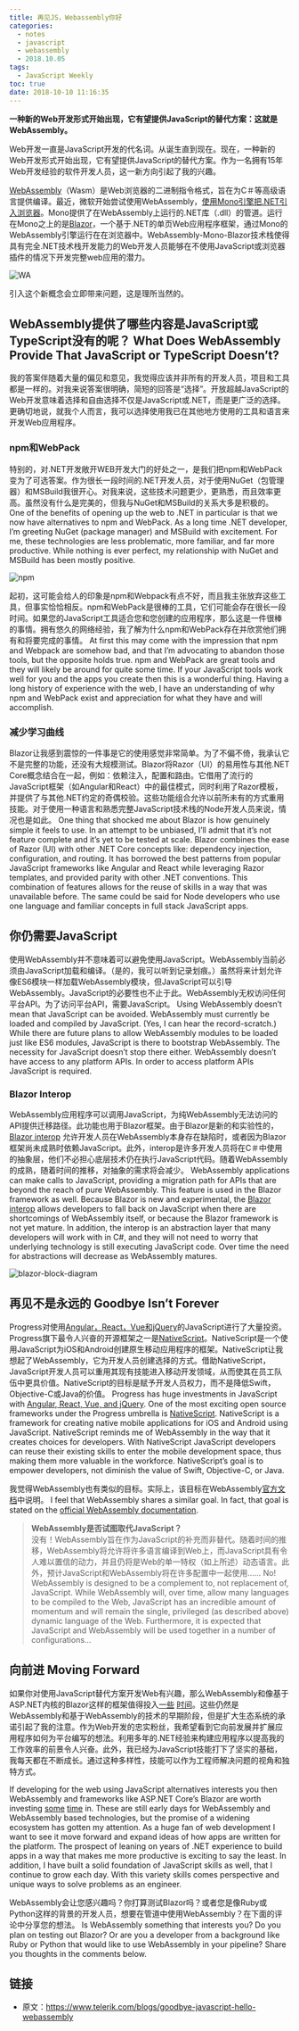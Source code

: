```yaml
---
title: 再见JS，Webassembly你好
categories:
  - notes
  - javascript
  - webassembly
  - 2018.10.05
tags:
  - JavaScript Weekly
toc: true
date: 2018-10-10 11:16:35
---
```


**一种新的Web开发形式开始出现，它有望提供JavaScript的替代方案：这就是WebAssembly。**

<!-- more -->

Web开发一直是JavaScript开发的代名词。从诞生直到现在。现在，一种新的Web开发形式开始出现，它有望提供JavaScript的替代方案。作为一名拥有15年Web开发经验的软件开发人员，这一新方向引起了我的兴趣。


[WebAssembly](https://webassembly.org/)（Wasm）是Web浏览器的二进制指令格式，旨在为C＃等高级语言提供编译。最近，微软开始尝试使用WebAssembly，[使用Mono引擎把.NET引入浏览器](https://www.mono-project.com/news/2017/08/09/hello-webassembly/)。Mono提供了在WebAssembly上运行的.NET库（.dll）的管道。运行在Mono之上的是[Blazor](https://blazor.net/)，一个基于.NET的单页Web应用程序框架，通过Mono的WebAssembly引擎运行在在浏览器中。WebAssembly-Mono-Blazor技术栈使得具有完全.NET技术栈开发能力的Web开发人员能够在不使用JavaScript或浏览器插件的情况下开发完整web应用的潜力。

![WA](/images/JS_Weekly/goodbye-javascript-hello-webassembly/wac593c40001584d1f973f7d6624e330b1.jpg)

引入这个新概念会立即带来问题，这是理所当然的。

WebAssembly提供了哪些内容是JavaScript或TypeScript没有的呢？
What Does WebAssembly Provide That JavaScript or TypeScript Doesn’t?
--------------------------------------------------------------------
我的答案伴随着大量的偏见和意见，我觉得应该并非所有的开发人员，项目和工具都是一样的。对我来说答案很明确，简短的回答是“选择”。开放超越JavaScript的Web开发意味着选择和自由选择不仅是JavaScript或.NET，而是更广泛的选择。更确切地说，就我个人而言，我可以选择使用我已在其他地方使用的工具和语言来开发Web应用程序。

### npm和WebPack

特别的，对.NET开发敞开WEB开发大门的好处之一，是我们把npm和WebPack变为了可选答案。作为很长一段时间的.NET开发人员，对于使用NuGet（包管理器）和MSBuild我很开心。对我来说，这些技术问题更少，更熟悉，而且效率更高。虽然没有什么是完美的，但我与NuGet和MSBuild的关系大多是积极的。
One of the benefits of opening up the web to .NET in particular is that we now have alternatives to npm and WebPack. As a long time .NET developer, I’m greeting NuGet (package manager) and MSBuild with excitement. For me, these technologies are less problematic, more familiar, and far more productive. While nothing is ever perfect, my relationship with NuGet and MSBuild has been mostly positive.  

![npm](/images/JS_Weekly/goodbye-javascript-hello-webassembly/npma2377ad1f06f41d0b6f70de939cd5e1c.png)

起初，这可能会给人的印象是npm和Webpack有点不好，而且我主张放弃这些工具，但事实恰恰相反。npm和WebPack是很棒的工具，它们可能会存在很长一段时间。如果您的JavaScript工具适合您和您创建的应用程序，那么这是一件很棒的事情。拥有悠久的网络经验，我了解为什么npm和WebPack存在并欣赏他们拥有和将要完成的事情。
At first this may come with the impression that npm and Webpack are somehow bad, and that I’m advocating to abandon those tools, but the opposite holds true. npm and WebPack are great tools and they will likely be around for quite some time. If your JavaScript tools work well for you and the apps you create then this is a wonderful thing. Having a long history of experience with the web, I have an understanding of why npm and WebPack exist and appreciation for what they have and will accomplish.


### 减少学习曲线

Blazor让我感到震惊的一件事是它的使用感觉非常简单。为了不偏不倚，我承认它不是完整的功能，还没有大规模测试。Blazor将Razor（UI）的易用性与其他.NET Core概念结合在一起，例如：依赖注入，配置和路由。它借用了流行的JavaScript框架（如Angular和React）中的最佳模式，同时利用了Razor模板，并提供了与其他.NET约定的奇偶校验。这些功能组合允许以前所未有的方式重用技能。对于使用一种语言和熟悉完整JavaScript技术栈的Node开发人员来说，情况也是如此。
One thing that shocked me about Blazor is how genuinely simple it feels to use. In an attempt to be unbiased, I’ll admit that it’s not feature complete and it’s yet to be tested at scale. Blazor combines the ease of Razor (UI) with other .NET Core concepts like: dependency injection, configuration, and routing. It has borrowed the best patterns from popular JavaScript frameworks like Angular and React while leveraging Razor templates, and provided parity with other .NET conventions. This combination of features allows for the reuse of skills in a way that was unavailable before. The same could be said for Node developers who use one language and familiar concepts in full stack JavaScript apps.

你仍需要JavaScript
-------------------------

使用WebAssembly并不意味着可以避免使用JavaScript。WebAssembly当前必须由JavaScript加载和编译。（是的，我可以听到记录划痕。）虽然将来计划允许像ES6模块一样加载WebAssembly模块，但JavaScript可以引导WebAssembly。JavaScript的必要性也不止于此。WebAssembly无权访问任何平台API。为了访问平台API，需要JavaScript。
Using WebAssembly doesn’t mean that JavaScript can be avoided. WebAssembly must currently be loaded and compiled by JavaScript. (Yes, I can hear the record-scratch.) While there are future plans to allow WebAssembly modules to be loaded just like ES6 modules, JavaScript is there to bootstrap WebAssembly. The necessity for JavaScript doesn’t stop there either. WebAssembly doesn’t have access to any platform APIs. In order to access platform APIs JavaScript is required.

### Blazor Interop

WebAssembly应用程序可以调用JavaScript，为纯WebAssembly无法访问的API提供迁移路径。此功能也用于Blazor框架。由于Blazor是新的和实验性的，[Blazor interop](https://blog.logrocket.com/working-with-the-blazor-javascript-interop-3c2a8d0eb56c) 允许开发人员在WebAssembly本身存在缺陷时，或者因为Blazor框架尚未成熟时依赖JavaScript。此外，interop是许多开发人员将在C＃中使用的抽象层，他们不必担心底层技术仍在执行JavaScript代码。随着WebAssembly的成熟，随着时间的推移，对抽象的需求将会减少。
WebAssembly applications can make calls to JavaScript, providing a migration path for APIs that are beyond the reach of pure WebAssembly. This feature is used in the Blazor framework as well. Because Blazor is new and experimental, the [Blazor interop](https://blog.logrocket.com/working-with-the-blazor-javascript-interop-3c2a8d0eb56c) allows developers to fall back on JavaScript when there are shortcomings of WebAssembly itself, or because the Blazor framework is not yet mature. In addition, the interop is an abstraction layer that many developers will work with in C#, and they will not need to worry that underlying technology is still executing JavaScript code. Over time the need for abstractions will decrease as WebAssembly matures.  

![blazor-block-diagram](/images/JS_Weekly/goodbye-javascript-hello-webassembly/blazor-block-diagram.jpg)

再见不是永远的
Goodbye Isn’t Forever
---------------------

Progress对使用[Angular，React，Vue和jQuery](https://www.telerik.com/kendo-ui)的JavaScript进行了大量投资。Progress旗下最令人兴奋的开源框架之一是[NativeScript](https://www.nativescript.org/)。NativeScript是一个使用JavaScript为iOS和Android创建原生移动应用程序的框架。NativeScript让我想起了WebAssembly，它为开发人员创建选择的方式。借助NativeScript，JavaScript开发人员可以重用其现有技能进入移动开发领域，从而使其在员工队伍中更具价值。NativeScript的目标是赋予开发人员权力，而不是降低Swift，Objective-C或Java的价值。
Progress has huge investments in JavaScript with [Angular, React, Vue, and jQuery](https://www.telerik.com/kendo-ui). One of the most exciting open source frameworks under the Progress umbrella is [NativeScript](https://www.nativescript.org/). NativeScript is a framework for creating native mobile applications for iOS and Android using JavaScript. NativeScript reminds me of WebAssembly in the way that it creates choices for developers. With NativeScript JavaScript developers can reuse their existing skills to enter the mobile development space, thus making them more valuable in the workforce. NativeScript’s goal is to empower developers, not diminish the value of Swift, Objective-C, or Java.

我觉得WebAssembly也有类似的目标。实际上，该目标在WebAssembly[官方文档](https://webassembly.org/docs/faq/)中说明。
I feel that WebAssembly shares a similar goal. In fact, that goal is stated on the [official WebAssembly documentation](https://webassembly.org/docs/faq/).




> **WebAssembly是否试图取代JavaScript？**  
>没有！WebAssembly旨在作为JavaScript的补充而非替代。随着时间的推移，WebAssembly将允许将许多语言编译到Web上，而JavaScript具有令人难以置信的动力，并且仍将是Web的单一特权（如上所述）动态语言。此外，预计JavaScript和WebAssembly将在许多配置中一起使用......
> No! WebAssembly is designed to be a complement to, not replacement of, JavaScript. While WebAssembly will, over time, allow many languages to be compiled to the Web, JavaScript has an incredible amount of momentum and will remain the single, privileged (as described above) dynamic language of the Web. Furthermore, it is expected that JavaScript and WebAssembly will be used together in a number of configurations…

向前进
Moving Forward
--------------

如果你对使用JavaScript替代方案开发Web有兴趣，那么WebAssembly和像基于ASP.NET内核的Blazor这样的框架值得投入[一些](https://www.telerik.com/blogs/blazedown-experiment-with-markdown-and-blazor) [时间](https://www.telerik.com/blogs/a-breakdown-of-blazor-project-types)。这些仍然是WebAssembly和基于WebAssembly的技术的早期阶段，但是扩大生态系统的承诺引起了我的注意。作为Web开发的忠实粉丝，我希望看到它向前发展并扩展应用程序如何为平台编写的想法。利用多年的.NET经验来构建应用程序以提高我的工作效率的前景令人兴奋。此外，我已经为JavaScript技能打下了坚实的基础，我每天都在不断成长。通过这种多样性，技能可以作为工程师解决问题的视角和独特方式。

If developing for the web using JavaScript alternatives interests you then WebAssembly and frameworks like ASP.NET Core’s Blazor are worth investing [some](https://www.telerik.com/blogs/blazedown-experiment-with-markdown-and-blazor) [time](https://www.telerik.com/blogs/a-breakdown-of-blazor-project-types) in. These are still early days for WebAssembly and WebAssembly based technologies, but the promise of a widening ecosystem has gotten my attention. As a huge fan of web development I want to see it move forward and expand ideas of how apps are written for the platform. The prospect of leaning on years of .NET experience to build apps in a way that makes me more productive is exciting to say the least. In addition, I have built a solid foundation of JavaScript skills as well, that I continue to grow each day. With this variety skills comes perspective and unique ways to solve problems as an engineer.

WebAssembly会让您感兴趣吗？你打算测试Blazor吗？或者您是像Ruby或Python这样的背景的开发人员，想要在管道中使用WebAssembly？在下面的评论中分享您的想法。
Is WebAssembly something that interests you? Do you plan on testing out Blazor? Or are you a developer from a background like Ruby or Python that would like to use WebAssembly in your pipeline? Share you thoughts in the comments below.


## 链接
* 原文：https://www.telerik.com/blogs/goodbye-javascript-hello-webassembly
